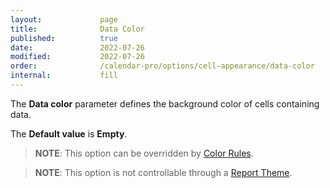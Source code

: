 ```yaml
---
layout:             page
title:              Data Color
published:          true
date:               2022-07-26
modified:           2022-07-26
order:              /calendar-pro/options/cell-appearance/data-color
internal:           fill
---
```

The **Data color** parameter defines the background color of cells containing data. 

The **Default value** is **Empty**.

> **NOTE**: This option can be overridden by [Color Rules](../../features/color-rules.md).

> **NOTE**: This option is not controllable through a [Report Theme](../../features/themes.md).